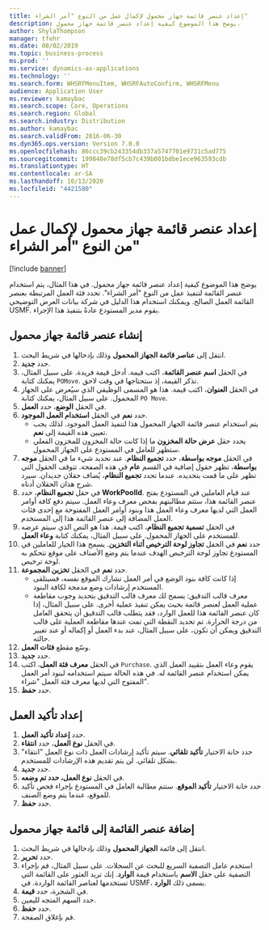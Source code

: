 ```yaml
---
title: إعداد عنصر قائمة جهاز محمول لإكمال عمل من النوع "أمر الشراء"
description: يوضح هذا الموضوع كيفية إعداد عنصر قائمة جهاز محمول.
author: ShylaThompson
manager: tfehr
ms.date: 08/02/2019
ms.topic: business-process
ms.prod: ''
ms.service: dynamics-ax-applications
ms.technology: ''
ms.search.form: WHSRFMenuItem, WHSRFAutoConfirm, WHSRFMenu
audience: Application User
ms.reviewer: kamaybac
ms.search.scope: Core, Operations
ms.search.region: Global
ms.search.industry: Distribution
ms.author: kamaybac
ms.search.validFrom: 2016-06-30
ms.dyn365.ops.version: Version 7.0.0
ms.openlocfilehash: 86ccc39cb243354db337a5747701e9731c5ad775
ms.sourcegitcommit: 199848e78df5cb7c439b001bdbe1ece963593cdb
ms.translationtype: HT
ms.contentlocale: ar-SA
ms.lasthandoff: 10/13/2020
ms.locfileid: "4421580"
---
```

# <a name="set-up-a-mobile-device-menu-item-for-completing-work-of-type-purchase-order"></a>إعداد عنصر قائمة جهاز محمول لإكمال عمل من النوع "أمر الشراء"

[!include [banner](../../includes/banner.md)]

يوضح هذا الموضوع كيفية إعداد عنصر قائمة جهاز محمول. في هذا المثال، يتم استخدام عنصر القائمة لتنفيذ عمل من النوع "أمر الشراء". تحدد فئة العمل المرتبطة بعنصر القائمة العمل الصالح. ويمكنك استخدام هذا الدليل في شركة بيانات العرض التوضيحي USMF. يقوم مدير المستودع عادةً بتنفيذ هذا الإجراء.


## <a name="create-a-mobile-device-menu-item"></a>إنشاء عنصر قائمة جهاز محمول
1. انتقل إلى **عناصر قائمة الجهاز المحمول** وذلك بإدخالها في شريط البحث.
2. حدد **جديد**.
3. في الحقل **اسم عنصر القائمة‬**، اكتب قيمة. أدخل قيمة فريدة. على سبيل المثال، يمكنك كتابة `POMove`. تذكر القيمة، إذ ستحتاجها في وقت لاحق.  
4. في الحقل **العنوان**، اكتب قيمة. هذا هو المسمى الوظيفي الذي سيُعرض على الجهاز المحمول. على سبيل المثال، يمكنك كتابة `PO Move`.  
5. في الحقل **الوضع**، حدد **العمل**.
6. حدد **نعم** في الحقل **استخدام العمل الموجود**.
    - يتم استخدام عنصر قائمة الجهاز المحمول هذا لتنفيذ العمل الموجود. لذلك يجب تعيين هذه القيمة إلى **نعم**.  
    - يحدد حقل **عرض حالة المخزون** ما إذا كانت حالة المخزون للمخزون الفعلي ستظهر للعامل في المستودع على الجهاز المحمول.  
7. في الحقل **موجه بواسطة**، حدد **تجميع النظام**. عند تحديد شيء ما في الحقل **موجه بواسطة**‬، تظهر حقول إضافية في القسم **عام** في هذه الصفحة. تتوقف الحقول التي تظهر على ما قمت بتحديده. عندما تحدد **تجميع النظام**، يُضاف حقلان جديدان. سيرد شرح هذان الحقلان أدناه.  
8. في حقل **تجميع النظام**، حدد **WorkPoolId**. عند قيام العاملين في المستودع بفتح عنصر القائمة هذا، ستتم مطالبتهم بفحص معرف وعاء العمل‬. سيتم دفع كافة أوامر العمل التي لديها معرف وعاء العمل هذا وبنود أوامر العمل المفتوحة مع إحدى فئات العمل المضافة إلى عنصر القائمة هذا إلى المستخدم.  
9. في الحقل **تسمية تجميع النظام**، اكتب قيمة. هذا هو النص الذي سيتم عرضه للمستخدم على الجهاز المحمول. على سبيل المثال، يمكنك كتابة **وعاء العمل**.  
10. حدد **نعم** في الحقل **تجاوز لوحة الترخيص‬ أثناء التخزين**. يسمح هذا الخيار للعاملين في المستودع تجاوز لوحة الترخيص الهدف عندما يتم وضع الأصناف على موقع تتحكم به لوحة ترخيص.  
11. حدد **نعم** في الحقل **تخزين المجموعة**.
    - إذا كانت كافة بنود الوضع في أمر العمل تشارك الموقع نفسه، فسيتلقى المستخدم إرشادات وضع مدمجة لكافة البنود. 
    - معرف قالب التدقيق: يسمح لك معرف قالب التدقيق بتحديد وجوب مقاطعة عملية العمل لعنصر قائمة بحيث يمكن تنفيذ عملية أخرى. على سبيل المثال، إذا كان عنصر القائمة هذا للعمل الوارد، فقد يتطلب قالب التدقيق أن يتحقق العامل من درجة الحرارة. تم تحديد النقطة التي تمت عندها مقاطعة العملية على قالب التدقيق ويمكن أن تكون، على سبيل المثال، عند بدء العمل أو إكماله أو عند تغيير حالته.  
12. وسّع مقطع **فئات العمل**.
13. حدد **جديد**.
14. في الحقل **معرف فئة العمل**، اكتب `Purchase`. يقوم وعاء العمل بتقييد العمل الذي يمكن استخدام عنصر القائمة له. في هذه الحالة سيتم استخدامه لبنود أمر العمل المفتوح التي لديها معرف فئة العمل "شراء".  
15. حدد **حفظ**.

## <a name="set-up-work-confirmation"></a>إعداد تأكيد العمل
1. حدد **إعداد تأكيد العمل**.
2. في الحقل **نوع العمل**، حدد **انتقاء**.
3. حدد خانة الاختيار **تأكيد تلقائي**. سيتم تأكيد إرشادات العمل ذات نوع العمل "انتقاء" بشكل تلقائي. لن يتم تقديم هذه الإرشادات للمستخدم.  
4. حدد **جديد**.
5. في الحقل **نوع العمل، حدد تم وضعه**.
6. حدد خانة الاختيار **تأكيد الموقع**. ستتم مطالبة العامل في المستودع بإجراء فحص تأكيد للموقع، عندما يتم وضع الصنف.  
7. حدد **حفظ**.

## <a name="add-the-menu-item-to-a-mobile-device-menu"></a>إضافة عنصر القائمة إلى قائمة جهاز محمول
1. انتقل إلى قائمة **الجهاز المحمول** وذلك بإدخالها في شريط البحث.
2. حدد **تحرير**.
3. استخدم عامل التصفية السريع للبحث عن السجلات. على سبيل المثال، قم بإجراء التصفية على حقل **الاسم** باستخدام قيمة **الوارد**. إنك تريد العثور على القائمة التي تستخدمها لعناصر القائمة الواردة. في USMF، يسمى ذلك **الوارد‬**.  
4. في الشجرة، حدد **قيمة**.
5. حدد السهم المتجه لليمين.
6. حدد **حفظ**.
7. قم بإغلاق الصفحة.
